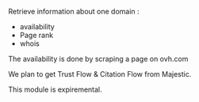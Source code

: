 Retrieve information about one domain :
- availability
- Page rank
- whois

The availability is done by scraping a page on ovh.com

We plan to get Trust Flow & Citation Flow from Majestic.

This module is expiremental.
